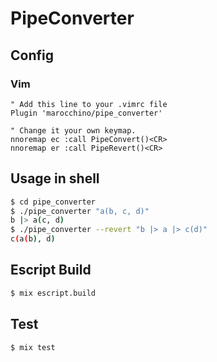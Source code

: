 # PipeConverter

## Config

### Vim

```viml
" Add this line to your .vimrc file
Plugin 'marocchino/pipe_converter'

" Change it your own keymap.
nnoremap ec :call PipeConvert()<CR>
nnoremap er :call PipeRevert()<CR>
```

## Usage in shell

```bash
$ cd pipe_converter
$ ./pipe_converter "a(b, c, d)"
b |> a(c, d)
$ ./pipe_converter --revert "b |> a |> c(d)"
c(a(b), d)
```

## Escript Build

```bash
$ mix escript.build
```

## Test

```bash
$ mix test
```
